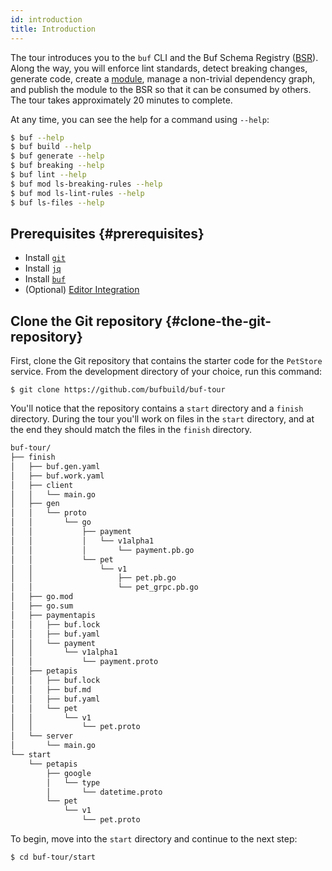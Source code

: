 ```yaml
---
id: introduction
title: Introduction
---
```


The tour introduces you to the `buf` CLI and the Buf Schema Registry ([BSR](../bsr/introduction.md)). Along the way, you
will enforce lint standards, detect breaking changes, generate code, create a [module](../bsr/overview.md#modules), manage a
non-trivial dependency graph, and publish the module to the BSR so that it can be consumed by others. The tour takes
approximately 20 minutes to complete.

At any time, you can see the help for a command using `--help`:

```sh
$ buf --help
$ buf build --help
$ buf generate --help
$ buf breaking --help
$ buf lint --help
$ buf mod ls-breaking-rules --help
$ buf mod ls-lint-rules --help
$ buf ls-files --help
```

## Prerequisites {#prerequisites}

 * Install [`git`](https://git-scm.com/book/en/v2/Getting-Started-Installing-Git)
 * Install [`jq`](https://stedolan.github.io/jq)
 * Install [`buf`](../installation.md)
 * (Optional) [Editor Integration](../editor-integration.md)

## Clone the Git repository {#clone-the-git-repository}

First, clone the Git repository that contains the starter code for the `PetStore` service.
From the development directory of your choice, run this command:

```terminal
$ git clone https://github.com/bufbuild/buf-tour
```

You'll notice that the repository contains a `start` directory and a `finish` directory. During the tour
you'll work on files in the `start` directory, and at the end they should match the files in the `finish` directory.

```sh
buf-tour/
├── finish
│   ├── buf.gen.yaml
│   ├── buf.work.yaml
│   ├── client
│   │   └── main.go
│   ├── gen
│   │   └── proto
│   │       └── go
│   │           ├── payment
│   │           │   └── v1alpha1
│   │           │       └── payment.pb.go
│   │           └── pet
│   │               └── v1
│   │                   ├── pet.pb.go
│   │                   └── pet_grpc.pb.go
│   ├── go.mod
│   ├── go.sum
│   ├── paymentapis
│   │   ├── buf.lock
│   │   ├── buf.yaml
│   │   └── payment
│   │       └── v1alpha1
│   │           └── payment.proto
│   ├── petapis
│   │   ├── buf.lock
│   │   ├── buf.md
│   │   ├── buf.yaml
│   │   └── pet
│   │       └── v1
│   │           └── pet.proto
│   └── server
│       └── main.go
└── start
    └── petapis
        ├── google
        │   └── type
        │       └── datetime.proto
        └── pet
            └── v1
                └── pet.proto
```

To begin, move into the `start` directory and continue to the next step:

```terminal
$ cd buf-tour/start
```
